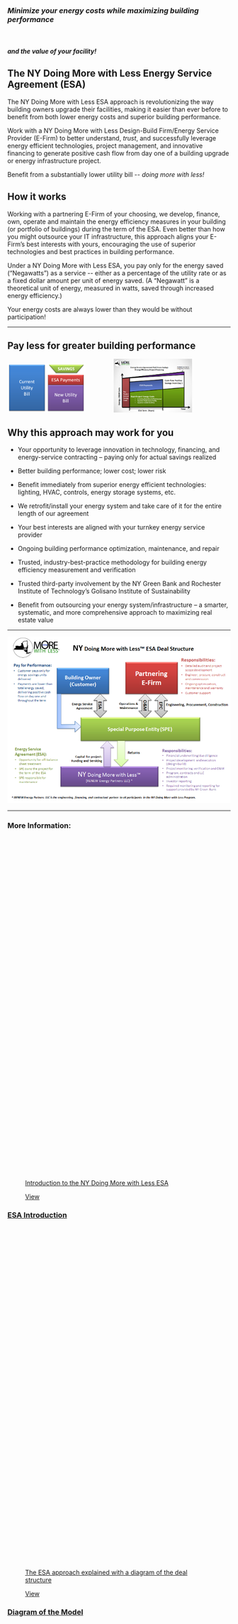 <div class="full_page_photo" style="background-image: url(assets/hero3.jpg);">
     <div class="container">
          <section class="call_to_action">
               <h3 class="animated fadeInDown skincolored"><i>
Minimize your energy costs while maximizing building performance </i>
</h3>
 <br>
               <h4 class="animated fadeInUp"><i>and the value of your facility!</i></h4>
          </section>
     </div>
</div>


<div class="main">
        <section>
            <div class="container">



## The NY Doing More with Less Energy Service Agreement (ESA)

The NY Doing More with Less ESA approach is revolutionizing the way building owners upgrade their facilities, making it easier than ever before to benefit from both lower energy costs and superior building performance.

Work with a NY Doing More with Less Design-Build Firm/Energy Service Provider (E-Firm) to better understand, *trust*, and successfully leverage energy efficient technologies, project management, and innovative financing to generate positive cash flow from day one of a building upgrade or energy infrastructure project.

Benefit from a substantially lower utility bill -- *doing more with less!*

## How it works

Working with a partnering E-Firm of your choosing, we develop, finance, own, operate and maintain the energy efficiency measures in your building (or portfolio of buildings) during the term of the ESA.  Even better than how you might outsource your IT infrastructure, this approach aligns your E-Firm’s best interests with yours, encouraging the use of superior technologies and best practices in building performance.

Under a NY Doing More with Less ESA, you pay only for the energy saved (“Negawatts”) as a service -- either as a percentage of the utility rate or as a fixed dollar amount per unit of energy saved.  (A “Negawatt” is a theoretical unit of energy, measured in watts, saved through increased energy efficiency.)
 
Your energy costs are always lower than they would be without participation!

***

## Pay less for greater building performance

<img src="assets/Utility Bill before and after.png" class="img-responsive" alt="Utility Bill before and after" style="max-width: 35%; margin-right: 60px; display: inline-block"> 
<img src="assets/ESA Paid-from-Savings Model.PNG" class="img-responsive" alt="ESA Paid-from-Savings Model" style="max-width: 35%; display: inline-block"> 

## Why this approach may work for you

- Your opportunity to leverage innovation in technology, financing, and energy-service contracting – paying only for actual savings realized

- Better building performance; lower cost; lower risk

- Benefit immediately from superior energy efficient technologies: lighting, HVAC, controls, energy storage systems, etc.   

- We retrofit/install your energy system and take care of it for the entire length of our agreement

- Your best interests are aligned with your turnkey energy service provider

- Ongoing building performance optimization, maintenance, and repair

- Trusted, industry-best-practice methodology for building energy efficiency measurement and verification

- Trusted third-party involvement by the NY Green Bank and Rochester Institute of Technology’s Golisano Institute of Sustainability

- Benefit from outsourcing your energy system/infrastructure – a smarter, systematic, and more comprehensive approach to maximizing real estate value

***

<img src="assets/NYDMwL Deal Structure FULL Diagram.png" class="img-responsive center-block" alt="ESA Deal Structure Diagram.png"> 


***


<section class="hgroup">
          <div class="container">
               <h1>More Information:</h1>
               <!-- <h2>This could be a showcase of your work! We are using the Isotope Jquery plugin to filter results.  -->
                    <!-- </h2> -->
          </div>
     </section>
 <section class="portfolio_strict">
      <div class="container">
           <div class="row isotope_portfolio_container">
                <div class="cat_travel col-xs-12 col-md-4">
                     <div class="portfolio_item"> <a href="IntrotoESA.html" data-path-hover="M 180,190 0,158 0,0 180,0 z">
                          <figure style="background-image:url(images/portfolio/10.png)">
                               <svg viewBox="0 0 180 320" preserveAspectRatio="none">
                                    <path d="M 180,0 0,0 0,0 180,0 z"/>
                               </svg>
                               <figcaption>
                                    <p>Introduction to the NY Doing More with Less ESA</p>
                                    <div class="view_button">View</div>
                               </figcaption>
                          </figure>
                          </a>
                          <div class="portfolio_description">
                               <h3><a href="IntrotoESA.html">ESA Introduction</a></h3>
                          </div>
                     </div>
                </div>
                    <div class="cat_travel col-xs-12 col-md-4">
                     <div class="portfolio_item"> <a href="ApproachExplained.html" data-path-hover="M 180,190 0,158 0,0 180,0 z">
                          <figure style="background-image:url(images/portfolio/11.png)">
                               <svg viewBox="0 0 180 320" preserveAspectRatio="none">
                                    <path d="M 180,0 0,0 0,0 180,0 z"/>
                               </svg>
                               <figcaption>
                                    <p>The ESA approach explained with a diagram of the deal structure</p>
                                    <div class="view_button">View</div>
                               </figcaption>
                          </figure>
                          </a>
                          <div class="portfolio_description">
                               <h3><a href="ApproachExplained.html">Diagram of the Model
</a></h3>
                               <!-- <p>travel</p> -->
                          </div>
                     </div>
                </div>
                <div class="cat_travel col-xs-12 col-md-4">
                     <div class="portfolio_item"> <a href="TypicalProcess.html" data-path-hover="M 180,190 0,158 0,0 180,0 z">
                          <figure style="background-image:url(images/portfolio/12.png)">
                               <svg viewBox="0 0 180 320" preserveAspectRatio="none">
                                    <path d="M 180,0 0,0 0,0 180,0 z"/>
                               </svg>
                               <figcaption>
                                    <p>The four phases and twelve steps associated with the typical participation process</p>
                                    <div class="view_button">View</div>
                               </figcaption>
                          </figure>
                          </a>
                          <div class="portfolio_description">
                               <h3><a href="TypicalProcess.html">Typical Process</a></h3>
                               <!-- <p>travel</p> -->
                          </div>
                     </div>
                </div>
                <div class="cat_people col-xs-12 col-md-4">
                     <div class="portfolio_item"> <a href="TypicalProjectProfile.html" data-path-hover="M 180,190 0,158 0,0 180,0 z">
                          <figure style="background-image:url(images/portfolio/13.png)">
                               <svg viewBox="0 0 180 320" preserveAspectRatio="none">
                                    <path d="M 180,0 0,0 0,0 180,0 z"/>
                               </svg>
                               <figcaption>
                                    <p>Broad range of energy efficiency and clean energy infrastructure measures</p>
                                    <div class="view_button">View</div>
                               </figcaption>
                          </figure>
                          </a>
                          <div class="portfolio_description">
                               <h3><a href="TypicalProjectProfile.html">Projects Covered
</a></h3>
                               <!-- <p>people</p> -->
                          </div>
                     </div>
                </div>
                <div class="cat_poetic col-xs-12 col-md-4">
                     <div class="portfolio_item"> <a href="ModelEvolution.html" data-path-hover="M 180,190 0,158 0,0 180,0 z">
                          <figure style="background-image:url(images/portfolio/14.png)">
                               <svg viewBox="0 0 180 320" preserveAspectRatio="none">
                                    <path d="M 180,0 0,0 0,0 180,0 z"/>
                               </svg>
                               <figcaption>
                                    <p>Evolution of design-build retrofit contracting</p>
                                    <div class="view_button">View</div>
                               </figcaption>
                          </figure>
                          </a>
                          <div class="portfolio_description">
                               <h3><a href="ModelEvolution.html">Design-Build Evolution</a></h3>
                          </div>
                     </div>
                </div>
                <div class="cat_artists col-xs-12 col-md-4">
                     <div class="portfolio_item"> <a href="ProjectExample.html" data-path-hover="M 180,190 0,158 0,0 180,0 z">
                          <figure style="background-image:url(images/portfolio/15.png)">
                               <svg viewBox="0 0 180 320" preserveAspectRatio="none">
                                    <path d="M 180,0 0,0 0,0 180,0 z"/>
                               </svg>
                               <figcaption>
                                    <p>Sample bar graph showing cash-flow-positive project savings</p>
                                    <div class="view_button">View</div>
                               </figcaption>
                          </figure>
                          </a>
                          <div class="portfolio_description">
                               <h3><a href="ProjectExample.html">Sample Metrics in Bar Graph
</a></h3>
                               <!-- <p>artists</p> -->
                          </div>
                     </div>
                </div>
           </div>
      </div>
 </section>